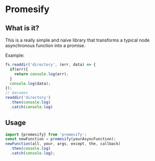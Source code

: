 # Promesify
## What is it?
This is a really simple and naive library that transforms a typical node asynchronous function into a promise.

Example:
```JavaScript
fs.readdir('directory', (err, data) => {
  if(err){
    return console.log(err);
  }
  console.log(data);
});
// becomes
readdir('directory')
  .then(console.log)
  .catch(console.log)
```
## Usage
```JavaScript
import {promesify} from 'promesify';
const newFunction = promesify(yourAsyncFunction);
newFunction(all, your, args, except, the, callback)
  .then(console.log)
  .catch(console.log);
```
